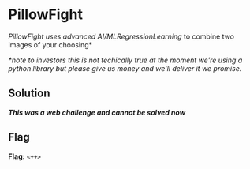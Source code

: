# PillowFight
*PillowFight uses advanced AI/MLRegressionLearning* to combine two images of your choosing*

*\*note to investors this is not techically true at the moment we're using a python library but please give us money and we'll deliver it we promise.*

## Solution
***This was a web challenge and cannot be solved now***


## Flag
**Flag:** `<++>`
